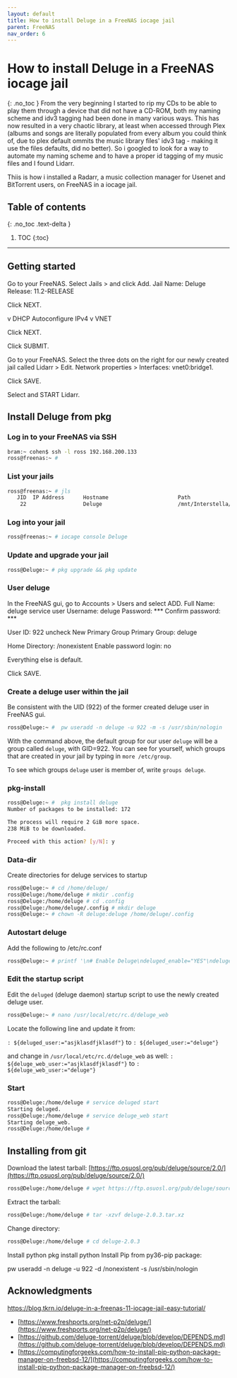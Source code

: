 ```yaml
---
layout: default
title: How to install Deluge in a FreeNAS iocage jail
parent: FreeNAS
nav_order: 6
---
```


# How to install Deluge in a FreeNAS iocage jail
{: .no_toc }
From the very beginning I started to rip my CDs to be able to play them through a device that did not have a CD-ROM, both my naming scheme and idv3 tagging had been done in many various ways. This has now resulted in a very chaotic library, at least when accessed through Plex (albums and songs are literally populated from every album you could think of, due to plex default ommits the music library files' idv3 tag - making it use the files defaults, did no better). So i googled to look for a way to automate my naming scheme and to have a proper id tagging of my music files and I found Lidarr. 

Thiis is how i installed a Radarr, a music collection manager for Usenet and BitTorrent users, on FreeNAS in a iocage jail.

## Table of contents
{: .no_toc .text-delta }
1. TOC
{:toc}
---
## Getting started
Go to your FreeNAS. Select Jails > and click Add.
Jail Name: Deluge
Release: 11.2-RELEASE

Click NEXT.

v DHCP Autoconfigure IPv4
v VNET

Click NEXT.

Click SUBMIT.

Go to your FreeNAS. Select the three dots on the right for our newly created jail called Lidarr > Edit.
Network properties > Interfaces: vnet0:bridge1.

Click SAVE.

Select and START Lidarr.

## Install Deluge from pkg
### Log in to your FreeNAS via SSH
```bash
bram:~ cohen$ ssh -l ross 192.168.200.133
ross@freenas:~ # 
```
### List your jails
```bash
ross@freenas:~ # jls
   JID  IP Address      Hostname                      Path
    22                  Deluge                        /mnt/Interstella/iocage/jails/Deluge/root
```
### Log into your jail
```bash
ross@freenas:~ # iocage console Deluge
```
### Update and upgrade your jail
```bash
ross@Deluge:~ # pkg upgrade && pkg update
```
### User deluge
In the FreeNAS gui, go to Accounts > Users and select ADD.
Full Name: deluge service user
Username: deluge
Password: ***
Confirm password: ***

User ID: 922
uncheck New Primary Group
Primary Group: deluge

Home Directory: /nonexistent
Enable password login: no

Everything else is default.

Click SAVE.
### Create a deluge user within the jail
Be consistent with the UID (922) of the former created deluge user in FreeNAS gui. 
```bash
ross@Deluge:~ #  pw useradd -n deluge -u 922 -m -s /usr/sbin/nologin
```
With the command above, the default group for our user `deluge` will be a group called `deluge`, with GID=922. 
You can see for yourself, which groups that are created in your jail by typing in `more /etc/group`.

To see which groups `deluge` user is member of, write `groups deluge`. 

### pkg-install
```bash
ross@Deluge:~ #  pkg install deluge
Number of packages to be installed: 172

The process will require 2 GiB more space.
238 MiB to be downloaded.

Proceed with this action? [y/N]: y
```
### Data-dir
Create directories for deluge services to startup
```bash
ross@Deluge:~ # cd /home/deluge/
ross@Deluge:/home/deluge # mkdir .config
ross@Deluge:/home/deluge # cd .config
ross@Deluge:/home/deluge/.config # mkdir deluge 
ross@Deluge:~ # chown -R deluge:deluge /home/deluge/.config
```

### Autostart deluge
Add the following to /etc/rc.conf
```bash
ross@Deluge:~ # printf '\n# Enable Deluge\ndeluged_enable="YES"\ndeluge_web_enable="YES"' >> /etc/rc.conf
```
### Edit the startup script
Edit the `deluged` (deluge daemon) startup script to use the newly created deluge user.
```bash
ross@Deluge:~ # nano /usr/local/etc/rc.d/deluge_web
```
Locate the following line and update it from:

`: ${deluged_user:="asjklasdfjklasdf"}`
to
`: ${deluged_user:="deluge"}`

and change in `/usr/local/etc/rc.d/deluge_web` as well: 
`: ${deluge_web_user:="asjklasdfjklasdf"}`
to 
`: ${deluge_web_user:="deluge"}`

### Start 
```bash
ross@Deluge:/home/deluge # service deluged start
Starting deluged.
ross@Deluge:/home/deluge # service deluge_web start
Starting deluge_web.
ross@Deluge:/home/deluge # 
```

## Installing from git
Download the latest tarball: [https://ftp.osuosl.org/pub/deluge/source/2.0/](https://ftp.osuosl.org/pub/deluge/source/2.0/)
```bash
ross@Deluge:/home/deluge # wget https://ftp.osuosl.org/pub/deluge/source/2.0/deluge-2.0.3.tar.xz
```

Extract the tarball:
```bash
ross@Deluge:/home/deluge # tar -xzvf deluge-2.0.3.tar.xz
```

Change directory:
```bash
ross@Deluge:/home/deluge # cd deluge-2.0.3
```

Install python
pkg install python
Install Pip from py36-pip package:








pw useradd -n deluge -u 922 -d /nonexistent -s /usr/sbin/nologin




## Acknowledgments
https://blog.tkrn.io/deluge-in-a-freenas-11-iocage-jail-easy-tutorial/
* [https://www.freshports.org/net-p2p/deluge/](https://www.freshports.org/net-p2p/deluge/)
* [https://github.com/deluge-torrent/deluge/blob/develop/DEPENDS.md](https://github.com/deluge-torrent/deluge/blob/develop/DEPENDS.md)
* [https://computingforgeeks.com/how-to-install-pip-python-package-manager-on-freebsd-12/](https://computingforgeeks.com/how-to-install-pip-python-package-manager-on-freebsd-12/)